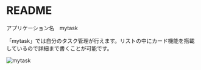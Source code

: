 # README

アプリケーション名　mytask

「mytask」では自分のタスク管理が行えます。リストの中にカード機能を搭載しているので詳細まで書くことが可能です。




![mytask](https://user-images.githubusercontent.com/71805701/98678218-91ef0680-23a1-11eb-87b1-60fa44abc4e8.JPG)

